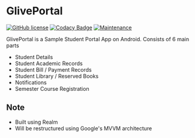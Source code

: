 # GlivePortal

[![GitHub license](https://img.shields.io/github/license/Naereen/StrapDown.js.svg)](https://github.com/Naereen/StrapDown.js/blob/master/LICENSE) [![Codacy Badge](https://api.codacy.com/project/badge/Grade/044f85f9145b4630b8fb46c062be5d25)](https://www.codacy.com/project/fitzafful/GlivePortal/dashboard?utm_source=github.com&amp;utm_medium=referral&amp;utm_content=FitzAfful/GlivePortal&amp;utm_campaign=Badge_Grade_Dashboard) [![Maintenance](https://img.shields.io/badge/Maintained%3F-yes-green.svg)](https://GitHub.com/Naereen/StrapDown.js/graphs/commit-activity)

GlivePortal is a Sample Student Portal App on Android. Consists of 6 main parts

  - Student Details
  - Student Academic Records
  - Student Bill / Payment Records
  - Student Library / Reserved Books
  - Notifications
  - Semester Course Registration

## Note

  - Built using Realm
  - Will be restructured using Google's MVVM architecture
